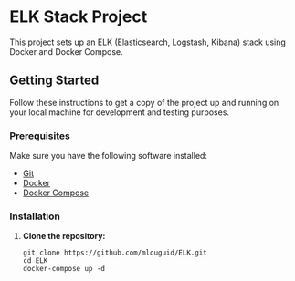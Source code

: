 # ELK Stack Project

This project sets up an ELK (Elasticsearch, Logstash, Kibana) stack using Docker and Docker Compose.

## Getting Started

Follow these instructions to get a copy of the project up and running on your local machine for development and testing purposes.

### Prerequisites

Make sure you have the following software installed:

- [Git](https://git-scm.com/)
- [Docker](https://www.docker.com/)
- [Docker Compose](https://docs.docker.com/compose/)

### Installation

1. **Clone the repository:**

   ```
   git clone https://github.com/mlouguid/ELK.git
   cd ELK
   docker-compose up -d
   ```
